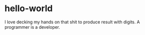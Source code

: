 # hello-world
I love decking my hands on that shit to produce result with digits.
A programmer is a developer. 
